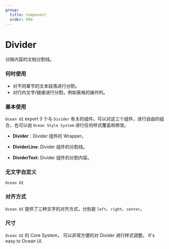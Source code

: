```yaml
---
group:
  title: Component
  order: 999
---
```


# Divider

分隔内容的文档分割线。

### 何时使用

- 对不同章节的文本段落进行分割。
- 对行内文字/链接进行分割，例如表格的操作列。

### 基本使用

`Ocean UI` export 3 个与 `Divider` 有关的组件。可以对这三个组件，进行自由的组合，也可以由 `Ocean Style System` 进行任何样式覆盖和修改。

- **Divider**：Divider 组件的 Wrapper。
- **DividerLine**: Divider 组件的分割线。
- **DividerText**: Divider 组件的分割内容。

  <code src="./document/basic.tsx"></code>

### 无文字自定义

`Ocean UI`
<code src="./document/basicNoContent.tsx"></code>

### 对齐方式

`Ocean UI` 提供了三种文字的对齐方式，分别是 `left`、`right`、`center`。

<code src="./document/basicSize.tsx"></code>

### 尺寸

`Ocean UI` 的 Core System， 可以非常方便的对 Divider 进行样式调整。 It's easy to Ocean UI.

<code src="./document/size.tsx"></code>
